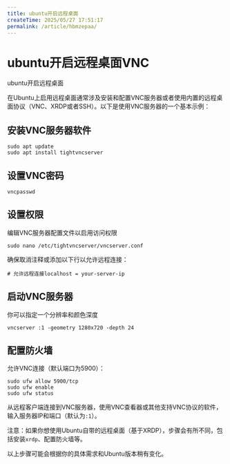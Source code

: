 ```yaml
---
title: ubuntu开启远程桌面
createTime: 2025/05/27 17:51:17
permalink: /article/hbmzepaa/
---
```

# ubuntu开启远程桌面VNC


ubuntu开启远程桌面

在Ubuntu上启用远程桌面通常涉及安装和配置VNC服务器或者使用内置的远程桌面协议（VNC、XRDP或者SSH）。以下是使用VNC服务器的一个基本示例：

## 安装VNC服务器软件

```
sudo apt update
sudo apt install tightvncserver
```

## 设置VNC密码

```
vncpasswd
```

## 设置权限

编辑VNC服务器配置文件以启用访问权限

```
sudo nano /etc/tightvncserver/vncserver.conf
```

确保取消注释或添加以下行以允许远程连接：

```
# 允许远程连接localhost = your-server-ip
```

## 启动VNC服务器

你可以指定一个分辨率和颜色深度

```
vncserver :1 -geometry 1280x720 -depth 24
```

## 配置防火墙

允许VNC连接（默认端口为5900）：

```
sudo ufw allow 5900/tcp
sudo ufw enable
sudo ufw status
```



从远程客户端连接到VNC服务器，使用VNC查看器或其他支持VNC协议的软件，输入服务器IP和端口（默认为`:1`）。

注意：如果你想使用Ubuntu自带的远程桌面（基于XRDP），步骤会有所不同，包括安装`xrdp`、配置防火墙等。

以上步骤可能会根据你的具体需求和Ubuntu版本稍有变化。